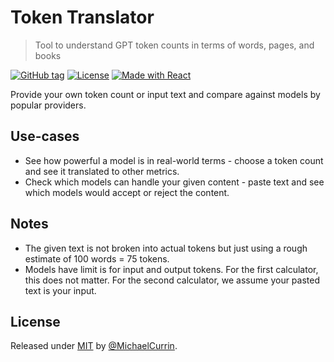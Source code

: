# Token Translator
> Tool to understand GPT token counts in terms of words, pages, and books

[![GitHub tag](https://img.shields.io/github/tag/MichaelCurrin/token-translator?include_prereleases=&sort=semver&color=blue)](https://github.com/MichaelCurrin/token-translator/releases/)
[![License](https://img.shields.io/badge/License-MIT-blue)](#license)
[![Made with React](https://img.shields.io/badge/React-18-blue?logo=react&logoColor=white)](https://reactjs.org "Go to React homepage")

Provide your own token count or input text and compare against models by popular providers.


## Use-cases

- See how powerful a model is in real-world terms - choose a token count and see it translated to other metrics.
- Check which models can handle your given content - paste text and see which models would accept or reject the content.


## Notes

- The given text is not broken into actual tokens but just using a rough estimate of 100 words = 75 tokens.
- Models have limit is for input and output tokens. For the first calculator, this does not matter. For the second calculator, we assume your pasted text is your input.


## License

Released under [MIT](/LICENSE) by [@MichaelCurrin](https://github.com/MichaelCurrin).
